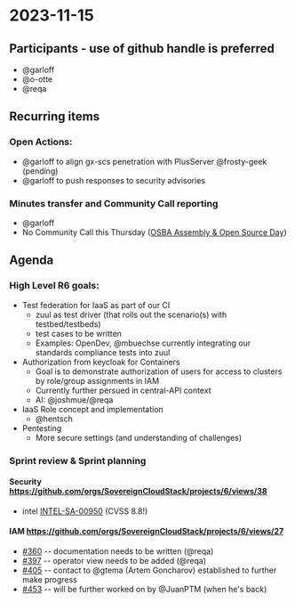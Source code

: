 # 2023-11-15
## Participants - use of github handle is preferred
- @garloff
- @o-otte
- @reqa

## Recurring items
### Open Actions:
* @garloff to align gx-scs penetration with PlusServer @frosty-geek (pending)
* @garloff to push responses to security advisories


### Minutes transfer and Community Call reporting
* @garloff
* No Community Call this Thursday ([OSBA Assembly & Open Source Day](https://osb-alliance.de/veranstaltungen/open-source-day-und-mitgliederverammlung-der-osb-alliance-2))

## Agenda
### High Level R6 goals:
* Test federation for IaaS as part of our CI
    * zuul as test driver (that rolls out the scenario(s) with testbed/testbeds)
    * test cases to be written
    * Examples: OpenDev, @mbuechse currently integrating our standards compliance tests into zuul
* Authorization from keycloak for Containers
    * Goal is to demonstrate authorization of users for access to clusters by role/group assignments in IAM
    * Currently further persued in central-API context
    * AI: @joshmue/@reqa
* IaaS Role concept and implementation
    * @hentsch
* Pentesting
    * More secure settings (and understanding of challenges)

### Sprint review & Sprint planning
#### Security https://github.com/orgs/SovereignCloudStack/projects/6/views/38
* intel [INTEL-SA-00950](https://www.intel.com/content/www/us/en/security-center/advisory/intel-sa-00950.html) (CVSS 8.8!)
#### IAM https://github.com/orgs/SovereignCloudStack/projects/6/views/27
* [#360](https://github.com/SovereignCloudStack/issues/issues/360) -- documentation needs to be written (@reqa)
* [#397](https://github.com/SovereignCloudStack/issues/issues/397) -- operator view needs to be added (@reqa)
* [#405](https://github.com/SovereignCloudStack/issues/issues/405) -- contact to @gtema (Artem Goncharov) established to further make progress
* [#453](https://github.com/SovereignCloudStack/issues/issues/453) -- will be further worked on by @JuanPTM (when he's back)
